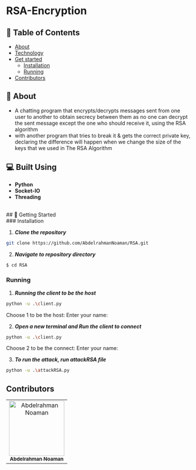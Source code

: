 # RSA-Encryption

## 📝 Table of Contents

- [About](#about)
- [Technology](#tech)
- [Get started](#get-started)
  - [Installation](#Install)
  - [Running](#running)
- [Contributors](#Contributors)

## 📙 About <a name = "about"></a>

- A chatting program that encrypts/decrypts messages sent from one user to another to obtain secrecy between them as no one can decrypt the sent message except the one who should receive it, using the RSA algorithm 
- with another program that tries to break it & gets the correct private key, declaring the difference will happen when we change the size of the keys that we used in The RSA Algorithm 

## 💻 Built Using <a name = "tech"></a>

- **Python**
- **Socket-IO**
- **Threading**

<br>
## 🏁 Getting Started <a name = "get-started"></a>
<br>
### Installation <a name = "Install"></a>

1. **_Clone the repository_**

```sh
git clone https://github.com/AbdelrahmanNoaman/RSA.git
```
2. **_Navigate to repository directory_**
```sh
$ cd RSA
```
### Running <a name = "running"></a>

1. **_Running the client to be the host_**

```sh
python -u .\client.py
```
Choose 1 to be the host:
Enter your name:

2. **_Open a new terminal and Run the client to connect_**

```sh
python -u .\client.py
```
Choose 2 to be the connect:
Enter your name:

3. **_To run the attack, run attackRSA file_**

```sh
python -u .\attackRSA.py
```

## Contributors <a name = "Contributors"></a>

<table>
  <tr>
    <td align="center">
    <a href="https://github.com/AbdelrahmanNoaman" target="_black">
    <img src="https://avatars.githubusercontent.com/u/76150639?s=400&u=4f3894f139c1383fadc15efdbed6207e936a2a20&v=4" width="150px;" alt="Abdelrahman Noaman"/>
    <br />
    <sub><b>Abdelrahman Noaman</b></sub></a>

  </td>
  </tr>
 </table>

